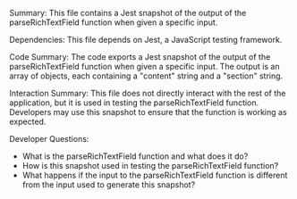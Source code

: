 Summary:
This file contains a Jest snapshot of the output of the parseRichTextField function when given a specific input.

Dependencies:
This file depends on Jest, a JavaScript testing framework.

Code Summary:
The code exports a Jest snapshot of the output of the parseRichTextField function when given a specific input. The output is an array of objects, each containing a "content" string and a "section" string.

Interaction Summary:
This file does not directly interact with the rest of the application, but it is used in testing the parseRichTextField function. Developers may use this snapshot to ensure that the function is working as expected.

Developer Questions:
- What is the parseRichTextField function and what does it do?
- How is this snapshot used in testing the parseRichTextField function?
- What happens if the input to the parseRichTextField function is different from the input used to generate this snapshot?